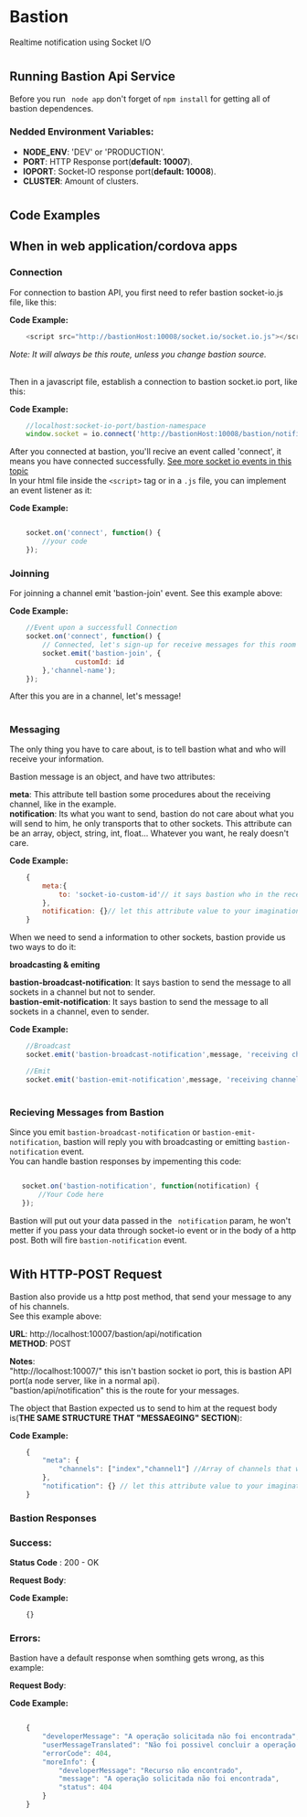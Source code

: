 # Bastion
Realtime notification using Socket I/O
#

## Running Bastion Api Service

Before you run ``` node app``` don't forget of ``` npm install ``` for getting all of bastion dependences.

### Nedded Environment Variables:

* **NODE_ENV**: 'DEV' or 'PRODUCTION'.
* **PORT**: HTTP Response port(**default: 10007**).
* **IOPORT**: Socket-IO response port(**default: 10008**).
* **CLUSTER**: Amount of clusters.

#

## Code Examples

## When in web application/cordova apps
### Connection
For connection to bastion API, you first need to refer bastion socket-io.js file, like this:

 **Code Example:**
``` javascript
    <script src="http://bastionHost:10008/socket.io/socket.io.js"></script>
```
*Note: It will always be this route, unless you change bastion source.*
<br/><br/>

Then in a javascript file, establish a connection to bastion socket.io port, like this:

 **Code Example:**
``` javascript
    //localhost:socket-io-port/bastion-namespace
    window.socket = io.connect('http://bastionHost:10008/bastion/notification');
```

After you connected at bastion, you'll recive an event called 'connect', it means you have connected successfully. [See more socket io events in this topic](http://stackoverflow.com/questions/24224287/list-of-socket-io-events) <br />
In your html file inside the `<script>` tag or in a `.js` file, you can implement an event listener as it:

 **Code Example:**
``` javascript

    socket.on('connect', function() {
        //your code
    });

```

### Joinning

For joinning a channel emit 'bastion-join' event. See this example above:

 **Code Example:**
``` javascript
    //Event upon a successfull Connection
    socket.on('connect', function() {
        // Connected, let's sign-up for receive messages for this room
        socket.emit('bastion-join', {
                customId: id
        },'channel-name');
    });
```

After this you are in a channel, let's message!

#
### Messaging

The only thing you have to care about, is to tell bastion what and who will receive your information. <br />

Bastion message is an object, and have two attributes:<br/>

**meta**: This attribute tell bastion some procedures about the receiving channel, like in the example.<br/>
**notification**: Its what you want to send, bastion do not care about what you will send to him, he only transports that to other sockets.
This attribute can be an array, object, string, int, float... Whatever you want, he realy doesn't care.

 **Code Example:**
``` javascript
    {
        meta:{
            to: 'socket-io-custom-id'// it says bastion who in the receiving channel will receive the notification attribute value
        },
        notification: {}// let this attribute value to your imagination
    }
```

When we need to send a information to other sockets, bastion provide us two ways to do it: <br />

**broadcasting & emiting**<br/>

**bastion-broadcast-notification**: It says bastion to send the message to all sockets in a channel but not to sender. <br/>
**bastion-emit-notification**: It says bastion to send the message to all sockets in a channel, even to sender.

 **Code Example:**
``` javascript
    //Broadcast
    socket.emit('bastion-broadcast-notification',message, 'receiving channel');

    //Emit
    socket.emit('bastion-emit-notification',message, 'receiving channel');

```
#
### Recieving Messages from Bastion
Since you emit ``` bastion-broadcast-notification ``` or ``` bastion-emit-notification ```, bastion will reply you with broadcasting or emitting ``` bastion-notification ``` event. <br/>
You can handle bastion responses by impementing this code:
 ``` javascript

    socket.on('bastion-notification', function(notification) {
        //Your Code here
    });

 ```
 Bastion will put out your data passed in the ``` notification``` param, he won't metter if you pass your data through socket-io event or in the body of a http post.
 Both will fire ``` bastion-notification ``` event.
#
## With HTTP-POST Request
Bastion also provide us a http post method, that send your message to any of his channels.<br/>
See this example above:<br/>

**URL**: http://localhost:10007/bastion/api/notification<br/>
**METHOD**: POST<br/>

**Notes**: <br/>
"http://localhost:10007/" this isn't bastion socket io port, this is bastion API port(a node server, like in a normal api). <br/>
"bastion/api/notification" this is the route for your messages. <br/>


The object that Bastion expected us to send to him at the request body is(**THE SAME STRUCTURE THAT "MESSAEGING" SECTION**):

 **Code Example:**
``` javascript
    {
        "meta": {
            "channels": ["index","channel1"] //Array of channels that will receive your message.
        },
        "notification": {} // let this attribute value to your imagination too.
    }
```

### Bastion Responses

### Success: <br/>
**Status Code** : 200 - OK

**Request Body**:

**Code Example:**
``` javascript
    {}
```

### Errors:
Bastion have a default response when somthing gets wrong, as this example:

**Request Body**:

 **Code Example:**
``` javascript

    {
        "developerMessage": "A operação solicitada não foi encontrada",
        "userMessageTranslated": "Não foi possivel concluir a operação solicitada",
        "errorCode": 404,
        "moreInfo": {
            "developerMessage": "Recurso não encontrado",
            "message": "A operação solicitada não foi encontrada",
            "status": 404
        }
    }
```
#